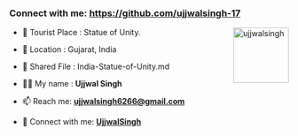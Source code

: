 ### Connect with me: https://github.com/ujjwalsingh-17

<img align="right" src="https://avatars3.githubusercontent.com/<>?size=100" width="100px;" alt="ujjwalsingh"/>

- 🌱 Tourist Place : Statue of Unity.
- 👯 Location : Gujarat, India
- 📄 Shared File : India-Statue-of-Unity.md

- 👨‍💻 My name : **Ujjwal Singh**
- 📫 Reach me: **ujjwalsingh6266@gmail.com**
- 🔭 Connect with me: **[UjjwalSingh](https://github.com/ujjwalsingh-17)**

<!-- Connect with me: **[RajkumarSony](https://github.com/RajkumarSony/)** -->
